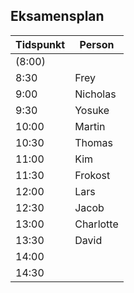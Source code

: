 ## Eksamensplan

Tidspunkt | Person
---|---
(8:00) |
8:30 | Frey
9:00 | Nicholas
9:30 | Yosuke
10:00| Martin
10:30| Thomas
11:00| Kim
11:30| Frokost
12:00| Lars
12:30| Jacob
13:00| Charlotte
13:30| David
14:00|
14:30|

